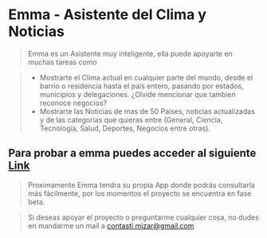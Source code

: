 # Emma - Asistente del Clima y Noticias

> Emma es un Asistente muy inteligente, ella puede apoyarte en muchas tareas como

> - Mostrarte el Clima actual en cualquier parte del mundo, desde el barrio o residencia hasta el pais entero, pasando por estados, municipios y delegaciones. ¿Olvide mencionar que tambien reconoce negocios?
> - Mostrarte las Noticias de mas de 50 Paises, noticias actualizadas y de las categorias que quieras entre (General, Ciencia, Tecnología, Salud, Deportes, Negocios entre otras).

## Para probar a emma puedes acceder al siguiente [Link](https://mizar-contasti.github.io/emma/)

> Proximamente Emma tendra su propia App donde podrás consultarla más fácilmente, por los momentos el proyecto se encuentra en fase beta.

> Si deseas apoyar el proyecto o preguntarme cualquier cosa, no dudes en mandarme un mail a contasti.mizar@gmail.com
